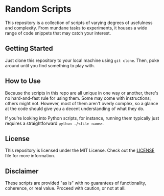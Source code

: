 # Random Scripts

This repository is a collection of scripts of varying degrees of usefulness and complexity. From mundane tasks to experiments, it houses a wide range of code snippets that may catch your interest.

## Getting Started

Just clone this repository to your local machine using `git clone`. Then, poke around until you find something to play with.

## How to Use

Because the scripts in this repo are all unique in one way or another, there's no hard-and-fast rule for using them. Some may come with instructions; others might not. However, most of them aren't overly complex, so a glance at the code should give you a decent understanding of what they do.

If you're looking into Python scripts, for instance, running them typically just requires a straightforward `python ./<file name>`.

## License

This repository is licensed under the MIT License. Check out the [LICENSE](LICENSE) file for more information.

## Disclaimer

These scripts are provided "as is" with no guarantees of functionality, coherence, or real value. Proceed with caution, or not at all.
